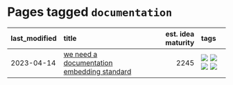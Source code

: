 # Pages tagged `documentation`

|last_modified|title|est. idea maturity|tags
|:---|:---|---:|:---|
|2023-04-14|[we need a documentation embedding standard](../doc-embed-standard.md)|2245|[![](https://img.shields.io/badge/tag-accessibility-b25b5)](../tags/accessibility.md) [![](https://img.shields.io/badge/tag-documentation-6edb5)](../tags/documentation.md) [![](https://img.shields.io/badge/tag-standard-f1c85)](../tags/standard.md) [![](https://img.shields.io/badge/tag-tooling-1eefac)](../tags/tooling.md)|